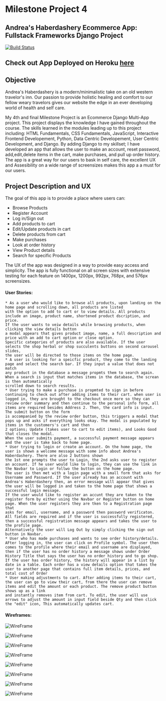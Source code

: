 # Milestone Project 4 
## Andrea's Haberdashery Ecommerce App: Fullstack Frameworks Django Project
[![Build Status](https://travis-ci.com/callendera/MilestoneProject4.svg?branch=master)](https://travis-ci.com/callendera/MilestoneProject4)
## Check out App Deployed on Heroku [here](https://haberdashery-app.herokuapp.com/)
## Objective
Andrea's Haberdashery is a modern/minimalistic take on an old western travelor's inn. 
Our passion to provide holistic healing and comfort to our fellow weary travelors gives our website the edge 
in an ever developing world of health and self care.

My 4th and final Milestone Project is an Ecommerce Django Multi-App project. 
This project displays the knowledge I have gained throughout the course.
The skills learned in the modules leading up to this project including:
HTML Fundamentals, CSS Fundamentals, JavaScript, Interactive Frontend Developement, 
Python, Data Centric Developement, User Centric Development, and Django.
By adding Django to my skillset; I have developed an app that 
allows the user to make an account, reset password, add,edit,delete items in the cart, 
make purchases, and pull up order history. The app is a great way for our users to bask in self care, 
the excellent UX and Assesibility on a wide range of screensizes makes this app a a must for our users.
## Project Description and UX
The goal of this app is to provide a place where users can:
* Browse Products
* Register Account
* Log in/Sign out
* Add products to cart
* Edit/Update products in cart
* Delete products from cart
* Make purchases
* Look at order history
* View Product details
* Search for specific Products

The UX of the app was designed in a way to provide easy access and simplicity. 
The app is fully functional on all screen sizes with extensive testing for each feature on 1400px, 1200px, 992px, 768px, and 576px screensizes.

#### User Stories:
    * As a user who would like to browse all products, upon landing on the home page and scrolling down, all products are listed 
    with the option to add to cart or to view details. All products include an image, product name, shortened product dscription, and price.
    If the user wants to veiw details while browsing products, when clicking the view details button 
    a modal appears that gives product image, name, a full description and price with an add to cart option or close option.
    Specific categories of products are also available. If the user selects the shop herbal or shop succulents buttons on second carousel slides, 
    the user will be directed to those items on the home page.
    * A user is looking for a speicfic product, they come to the landing page and select the search bar. If they input a value that does not match
    any product in the database a message propmts them to search again. When a search is input that matches items in the database, the screan is then automatically
    scrolled down to search results.
    * User trying to make a purchase is propmted to sign in before continuing to check out after adding items to their cart. when user is logged in, they are brought to the checkout once more so they can
    review order summary and then continue to the personal info form, all items are required besides Address 2. Then, the card info is input. The submit button on the form 
    is accompanied by the review order button, this triggers a modal that pops up and asks if everything looks okay. The modal is populated by items in the customers's cart and then 
    2 options; Update (takes user to cart to edit items), and Looks Good that closes the modal.
    When the user submits payment, a successful payment message appears and the user is take back to home page.
    * User trying to login or create an account. On the home page, the user is shown a welcome message with some info about Andrea's Haberdashery. There are also 2 buttons shown
    the 1st one prompts the user to Login, the 2nd asks user to register an account. If he user would like to login, they can use the link in the Navbar to Login or follwo the button on the home page.
    The user is then met with a login page with a small form that asks for Username and Password. If the user already has an account with Andrea's Haberdashery then, an error message will appear that gives
    the user will be logged in and taken to the home page that shows a successful login message.
    If the user would like to register an accunt they are taken to the register form by either using the Navbar or Register button on home page. When the user registers they are tken to a Registration page that
    asks for email, username, and a password then password verificaton. All fields are required and if the user is successfully registered, then a successful registration message appears and takes the user to the profile page.
    Alternatively the user will Log Out by simply clicking the sign out button in Navbar.
    * User who has made purchases and wants to see order history/details. AFter logging in, the user can click on Profile symbol. The user then comes to the profile where their email and username are displayed, 
    then if the user has no order history a message shows under Order History Title that says the user has no order history and to go shop.
    If the user has order history, the history will appear in a list by date in a table. Each order has a view details option that takes the user to another page that contains full item details, prices, and total cost of Order
    * User making adjustments to cart. After adding items to their cart, the user can go to view their cart, from there the user can remove items and edit the amount or each product. The remove product button shows up as a link
    and instantly removes item from cart. To edit, the user will use arrows to adjust the amount in input field beside Qty and then click the "edit" icon, This automatically updates cart.

#### Wireframes:

![WireFrame](https://github.com/callendera/MilestoneProject4/blob/dcb173682f0196e75a1b5870beda8ed9ba083b6c/static/images/wireframes/0001.jpg)

![WireFrame](https://github.com/callendera/MilestoneProject4/blob/dcb173682f0196e75a1b5870beda8ed9ba083b6c/static/images/wireframes/0002.jpg)

![WireFrame](https://github.com/callendera/MilestoneProject4/blob/dcb173682f0196e75a1b5870beda8ed9ba083b6c/static/images/wireframes/0003.jpg)

![WireFrame](https://github.com/callendera/MilestoneProject4/blob/dcb173682f0196e75a1b5870beda8ed9ba083b6c/static/images/wireframes/0004.jpg)

![WireFrame](https://github.com/callendera/MilestoneProject4/blob/dcb173682f0196e75a1b5870beda8ed9ba083b6c/static/images/wireframes/0005.jpg)

![WireFrame](https://github.com/callendera/MilestoneProject4/blob/dcb173682f0196e75a1b5870beda8ed9ba083b6c/static/images/wireframes/0006.jpg)

![WireFrame](https://github.com/callendera/MilestoneProject4/blob/dcb173682f0196e75a1b5870beda8ed9ba083b6c/static/images/wireframes/0007.jpg)

![WireFrame](https://github.com/callendera/MilestoneProject4/blob/dcb173682f0196e75a1b5870beda8ed9ba083b6c/static/images/wireframes/0008.jpg)

